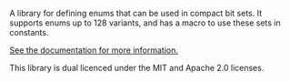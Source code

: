 A library for defining enums that can be used in compact bit sets.
It supports enums up to 128 variants, and has a macro to use these
sets in constants.

[See the documentation for more information.](https://lymia.moe/doc/enumset/enumset/)

This library is dual licenced under the MIT and Apache 2.0 licenses.
